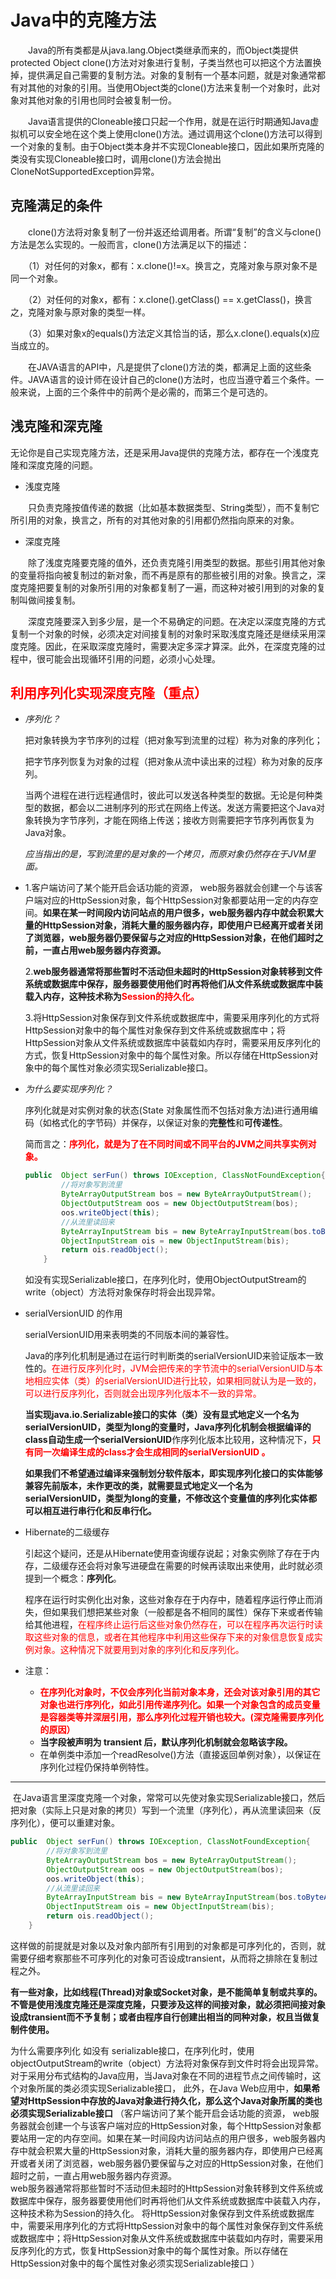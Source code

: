 # Java中的克隆方法

　　Java的所有类都是从java.lang.Object类继承而来的，而Object类提供protected Object clone()方法对对象进行复制，子类当然也可以把这个方法置换掉，提供满足自己需要的复制方法。对象的复制有一个基本问题，就是对象通常都有对其他的对象的引用。当使用Object类的clone()方法来复制一个对象时，此对象对其他对象的引用也同时会被复制一份。

　　Java语言提供的Cloneable接口只起一个作用，就是在运行时期通知Java虚拟机可以安全地在这个类上使用clone()方法。通过调用这个clone()方法可以得到一个对象的复制。由于Object类本身并不实现Cloneable接口，因此如果所克隆的类没有实现Cloneable接口时，调用clone()方法会抛出CloneNotSupportedException异常。

## 克隆满足的条件

　　clone()方法将对象复制了一份并返还给调用者。所谓“复制”的含义与clone()方法是怎么实现的。一般而言，clone()方法满足以下的描述：

　　（1）对任何的对象x，都有：x.clone()!=x。换言之，克隆对象与原对象不是同一个对象。

　　（2）对任何的对象x，都有：x.clone().getClass() == x.getClass()，换言之，克隆对象与原对象的类型一样。

　　（3）如果对象x的equals()方法定义其恰当的话，那么x.clone().equals(x)应当成立的。

　　在JAVA语言的API中，凡是提供了clone()方法的类，都满足上面的这些条件。JAVA语言的设计师在设计自己的clone()方法时，也应当遵守着三个条件。一般来说，上面的三个条件中的前两个是必需的，而第三个是可选的。

## 浅克隆和深克隆

无论你是自己实现克隆方法，还是采用Java提供的克隆方法，都存在一个浅度克隆和深度克隆的问题。

*    浅度克隆

　　只负责克隆按值传递的数据（比如基本数据类型、String类型），而不复制它所引用的对象，换言之，所有的对其他对象的引用都仍然指向原来的对象。

-    深度克隆

　　除了浅度克隆要克隆的值外，还负责克隆引用类型的数据。那些引用其他对象的变量将指向被复制过的新对象，而不再是原有的那些被引用的对象。换言之，深度克隆把要复制的对象所引用的对象都复制了一遍，而这种对被引用到的对象的复制叫做间接复制。

　　深度克隆要深入到多少层，是一个不易确定的问题。在决定以深度克隆的方式复制一个对象的时候，必须决定对间接复制的对象时采取浅度克隆还是继续采用深度克隆。因此，在采取深度克隆时，需要决定多深才算深。此外，在深度克隆的过程中，很可能会出现循环引用的问题，必须小心处理。

## <font color=red>利用序列化实现深度克隆（重点）</font>

* *序列化？*

  把对象转换为字节序列的过程（把对象写到流里的过程）称为对象的序列化；

  把字节序列恢复为对象的过程（把对象从流中读出来的过程）称为对象的反序列。

  当两个进程在进行远程通信时，彼此可以发送各种类型的数据。无论是何种类型的数据，都会以二进制序列的形式在网络上传送。发送方需要把这个Java对象转换为字节序列，才能在网络上传送；接收方则需要把字节序列再恢复为Java对象。

  *应当指出的是，写到流里的是对象的一个拷贝，而原对象仍然存在于JVM里面。*

* 1.客户端访问了某个能开启会话功能的资源， web服务器就会创建一个与该客户端对应的HttpSession对象，每个HttpSession对象都要站用一定的内存空间。**如果在某一时间段内访问站点的用户很多，web服务器内存中就会积累大量的HttpSession对象，消耗大量的服务器内存，即使用户已经离开或者关闭了浏览器，web服务器仍要保留与之对应的HttpSession对象，在他们超时之前，一直占用web服务器内存资源。**

  2.**web服务器通常将那些暂时不活动但未超时的HttpSession对象转移到文件系统或数据库中保存，服务器要使用他们时再将他们从文件系统或数据库中装载入内存，这种技术称为<font color=red>Session的持久化。</font>**

  3.将HttpSession对象保存到文件系统或数据库中，需要采用序列化的方式将HttpSession对象中的每个属性对象保存到文件系统或数据库中；将HttpSession对象从文件系统或数据库中装载如内存时，需要采用反序列化的方式，恢复HttpSession对象中的每个属性对象。所以存储在HttpSession对象中的每个属性对象必须实现Serializable接口。

* *为什么要实现序列化？*

  序列化就是对实例对象的状态(State 对象属性而不包括对象方法)进行通用编码（如格式化的字节码）并保存，以保证对象的**完整性**和**可传递性**。

  简而言之：**<font color=red>序列化，就是为了在不同时间或不同平台的JVM之间共享实例对象。</font>**

  ```java
  public  Object serFun() throws IOException, ClassNotFoundException{
          //将对象写到流里
          ByteArrayOutputStream bos = new ByteArrayOutputStream();
          ObjectOutputStream oos = new ObjectOutputStream(bos);
          oos.writeObject(this);
          //从流里读回来
          ByteArrayInputStream bis = new ByteArrayInputStream(bos.toByteArray());
          ObjectInputStream ois = new ObjectInputStream(bis);
          return ois.readObject();
      }
  ```

  如没有实现Serializable接口，在序列化时，使用ObjectOutputStream的write（object）方法将对象保存时将会出现异常。

* serialVersionUID 的作用

  serialVersionUID用来表明类的不同版本间的兼容性。

  Java的序列化机制是通过在运行时判断类的serialVersionUID来验证版本一致性的。<font color=red>在进行反序列化时，JVM会把传来的字节流中的serialVersionUID与本地相应实体（类）的serialVersionUID进行比较，如果相同就认为是一致的，可以进行反序列化，否则就会出现序列化版本不一致的异常。</font>

  **当实现java.io.Serializable接口的实体（类）没有显式地定义一个名为serialVersionUID，类型为long的变量时，Java序列化机制会根据编译的class自动生成一个serialVersionUID**作序列化版本比较用，这种情况下，**<font color=red>只有同一次编译生成的class才会生成相同的serialVersionUID 。</font>**

  **如果我们不希望通过编译来强制划分软件版本，即实现序列化接口的实体能够兼容先前版本，未作更改的类，就需要显式地定义一个名为serialVersionUID，类型为long的变量，不修改这个变量值的序列化实体都可以相互进行串行化和反串行化。**

* Hibernate的二级缓存

  引起这个疑问，还是从Hibernate使用查询缓存说起；对象实例除了存在于内存，二级缓存还会将对象写进硬盘在需要的时候再读取出来使用，此时就必须提到一个概念：**序列化**。

  程序在运行时实例化出对象，这些对象存在于内存中，随着程序运行停止而消失，但如果我们想把某些对象（一般都是各不相同的属性）保存下来或者传输给其他进程，<font color=red>在程序终止运行后这些对象仍然存在，可以在程序再次运行时读取这些对象的信息，或者在其他程序中利用这些保存下来的对象信息恢复成实例对象。这种情况下就要用到对象的序列化和反序列化。</font>

* 注意：

  * <font color=red>**在序列化对象时，不仅会序列化当前对象本身，还会对该对象引用的其它对象也进行序列化，如此引用传递序列化。如果一个对象包含的成员变量是容器类等并深层引用，那么序列化过程开销也较大。(深克隆需要序列化的原因）**</font>
  * **当字段被声明为 transient 后，默认序列化机制就会忽略该字段。**
  * 在单例类中添加一个readResolve()方法（直接返回单例对象），以保证在序列化过程仍保持单例特性。

<hr/>
​	在Java语言里深度克隆一个对象，常常可以先使对象实现Serializable接口，然后把对象（实际上只是对象的拷贝）写到一个流里（序列化），再从流里读回来（反序列化），便可以重建对象。

```java
public  Object serFun() throws IOException, ClassNotFoundException{
        //将对象写到流里
        ByteArrayOutputStream bos = new ByteArrayOutputStream();
        ObjectOutputStream oos = new ObjectOutputStream(bos);
        oos.writeObject(this);
        //从流里读回来
        ByteArrayInputStream bis = new ByteArrayInputStream(bos.toByteArray());
        ObjectInputStream ois = new ObjectInputStream(bis);
        return ois.readObject();
    }
```

​	这样做的前提就是对象以及对象内部所有引用到的对象都是可序列化的，否则，就需要仔细考察那些不可序列化的对象可否设成transient，从而将之排除在复制过程之外。

​    **有一些对象，比如线程(Thread)对象或Socket对象，是不能简单复制或共享的。不管是使用浅度克隆还是深度克隆，只要涉及这样的间接对象，就必须把间接对象设成transient而不予复制；或者由程序自行创建出相当的同种对象，权且当做复制件使用。**





为什么需要序列化
如没有 serializable接口，在序列化时，使用objectOutputStream的write（object）方法将对象保存到文件时将会出现异常。
对于采用分布式结构的Java应用，当Java对象在不同的进程节点之间传输时，这个对象所属的类必须实现Serializable接口，
此外，在Java Web应用中，**如果希望对HttpSession中存放的Java对象进行持久化，那么这个Java对象所属的类也必须实现Serializable接口**
（客户端访问了某个能开启会话功能的资源， web服务器就会创建一个与该客户端对应的HttpSession对象，每个HttpSession对象都要站用一定的内存空间。如果在某一时间段内访问站点的用户很多，web服务器内存中就会积累大量的HttpSession对象，消耗大量的服务器内存，即使用户已经离开或者关闭了浏览器，web服务器仍要保留与之对应的HttpSession对象，在他们超时之前，一直占用web服务器内存资源。  
web服务器通常将那些暂时不活动但未超时的HttpSession对象转移到文件系统或数据库中保存，服务器要使用他们时再将他们从文件系统或数据库中装载入内存，这种技术称为Session的持久化。 
  将HttpSession对象保存到文件系统或数据库中，需要采用序列化的方式将HttpSession对象中的每个属性对象保存到文件系统或数据库中；将HttpSession对象从文件系统或数据库中装载如内存时，需要采用反序列化的方式，恢复HttpSession对象中的每个属性对象。所以存储在HttpSession对象中的每个属性对象必须实现Serializable接口 ）